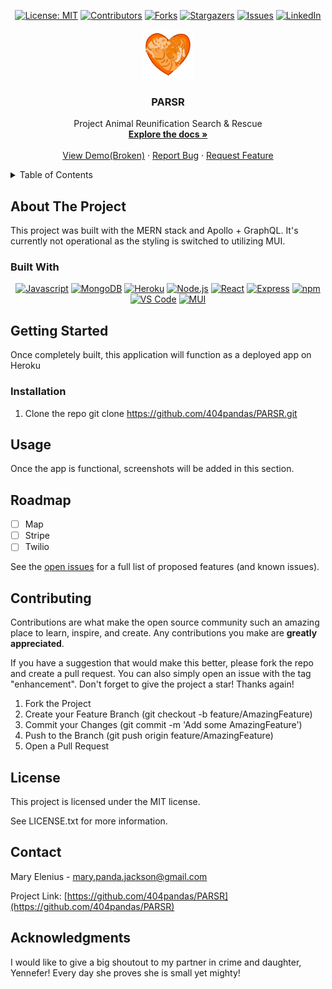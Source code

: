 <div align="center">

  <!-- Add badges using the following format: -->
  <!-- ![Name](urlToShieldHere)(urlToGithubHere) -->

[![License: MIT](https://img.shields.io/badge/License-MIT-yellow.svg)](https://opensource.org/licenses/MIT)
[![Contributors](https://img.shields.io/github/contributors/404pandas/PARSR.svg?style=plastic&logo=appveyor)](https://github.com/404pandas/PARSR/graphs/contributors)
[![Forks](https://img.shields.io/github/forks/404pandas/PARSR.svg?style=plastic&logo=appveyor)](https://github.com/404pandas/PARSR/network/members)
[![Stargazers](https://img.shields.io/github/stars/404pandas/PARSR.svg?style=plastic&logo=appveyor)](https://github.com/404pandas/PARSR/stargazers)
[![Issues](https://img.shields.io/github/issues/404pandas/PARSR.svg?style=plastic&logo=appveyor)](https://github.com/404pandas/PARSR/issues)
[![LinkedIn](https://img.shields.io/badge/-LinkedIn-black.svg?style=plastic&logo=appveyor&logo=linkedin&colorB=555)](https://linkedin.com/in/LinkedInUsername)

</div>

<!-- PROJECT LOGO -->

<div align="center">
  <a href="https://github.com/404pandas/PARSR">
    <img src="/client/src/images/FFRlogo.png" alt="Logo" width="80" height="80">
  </a>

<h3 align="center">PARSR</h3>

  <p align="center">
Project Animal Reunification Search & Rescue    <br />
    <a href="https://github.com/404pandas/PARSR"><strong>Explore the docs »</strong></a>
    <br />
    <br />
    <a href="https://github.com/404pandas/PARSR">View Demo(Broken)</a>
    ·
    <a href="https://github.com/404pandas/PARSR/issues">Report Bug</a>
    ·
    <a href="https://github.com/404pandas/PARSR/issues">Request Feature</a>
  </p>
</div>

<!-- TABLE OF CONTENTS -->
<details>
  <summary>Table of Contents</summary>
  <ol>
    <li>
      <a href="#about-the-project">About The Project</a>
      <ul>
        <li><a href="#built-with">Built With</a></li>
      </ul>
    </li>
    <li>
      <a href="#getting-started">Getting Started</a>
      <ul>
        <li><a href="#installation">Installation</a></li>
      </ul>
    </li>
    <li><a href="#usage">Usage</a></li>
    <li><a href="#roadmap">Roadmap</a></li>
    <li><a href="#contributing">Contributing</a></li>
    <li><a href="#license">License</a></li>
    <li><a href="#contact">Contact</a></li>
    <li><a href="#acknowledgments">Acknowledgments</a></li>
  </ol>
</details>

<!-- ABOUT THE PROJECT -->

## About The Project

<!-- Add screenshots using the following format: -->
<!-- ![Screenshot alt description](directPathOfScreenshots) -->

This project was built with the MERN stack and Apollo + GraphQL.
It's currently not operational as the styling is switched to utilizing MUI.

### Built With

<div align="center">

[![Javascript](https://img.shields.io/badge/Language-JavaScript-ff0000?style=plastic&logo=JavaScript&logoWidth=10)](https://javascript.info/)
[![MongoDB](https://img.shields.io/badge/Database-MongoDB-80ff00?style=plastic&logo=MongoDB&logoWidth=10)](https://www.mongodb.com/home)
[![Heroku](https://img.shields.io/badge/Cloud-Heroku-00ff00?style=plastic&logo=Heroku&logoWidth=10)](https://devcenter.heroku.com/categories/reference)
[![Node.js](https://img.shields.io/badge/Framework-Node.js-ff0000?style=plastic&logo=Node.js&logoWidth=10)](https://nodejs.org/en/)
[![React](https://img.shields.io/badge/Framework-React.js-ff8000?style=plastic&logo=React&logoWidth=10)](https://reactjs.org/docs/getting-started.html)
[![Express](https://img.shields.io/badge/Framework-Express-80ff00?style=plastic&logo=Express&logoWidth=10)](https://expressjs.com/)
[![npm](https://img.shields.io/badge/Tools-npm-ff0000?style=plastic&logo=npm&logoWidth=10)](https://www.npmjs.com/)
[![VS Code](https://img.shields.io/badge/IDE-VSCode-ff0000?style=plastic&logo=VisualStudioCode&logoWidth=10)](https://code.visualstudio.com/docs)
[![MUI](https://img.shields.io/badge/Package-MUI-ff0000?style=plastic&logo=MUI&logoWidth=10)](https://mui.com/)

</div>

<!-- GETTING STARTED -->

## Getting Started

Once completely built, this application will function as a deployed app on Heroku

### Installation

1. Clone the repo
   git clone https://github.com/404pandas/PARSR.git

<!-- USAGE EXAMPLES -->

## Usage

Once the app is functional, screenshots will be added in this section.

<!-- ROADMAP -->

## Roadmap

- [ ] Map
- [ ] Stripe
- [ ] Twilio

See the [open issues](https://github.com/404pandas/PARSR/issues) for a full list of proposed features (and known issues).

<!-- CONTRIBUTING -->

## Contributing

Contributions are what make the open source community such an amazing place to learn, inspire, and create. Any contributions you make are **greatly appreciated**.

If you have a suggestion that would make this better, please fork the repo and create a pull request. You can also simply open an issue with the tag "enhancement".
Don't forget to give the project a star! Thanks again!

1. Fork the Project
2. Create your Feature Branch (git checkout -b feature/AmazingFeature)
3. Commit your Changes (git commit -m 'Add some AmazingFeature')
4. Push to the Branch (git push origin feature/AmazingFeature)
5. Open a Pull Request

<!-- LICENSE -->

## License

This project is licensed under the MIT license.

See LICENSE.txt for more information.

<!-- CONTACT -->

## Contact

Mary Elenius - mary.panda.jackson@gmail.com

Project Link: [https://github.com/404pandas/PARSR](https://github.com/404pandas/PARSR)

<!-- ACKNOWLEDGMENTS -->

## Acknowledgments

I would like to give a big shoutout to my partner in crime and daughter, Yennefer! Every day she proves she is small yet mighty!
